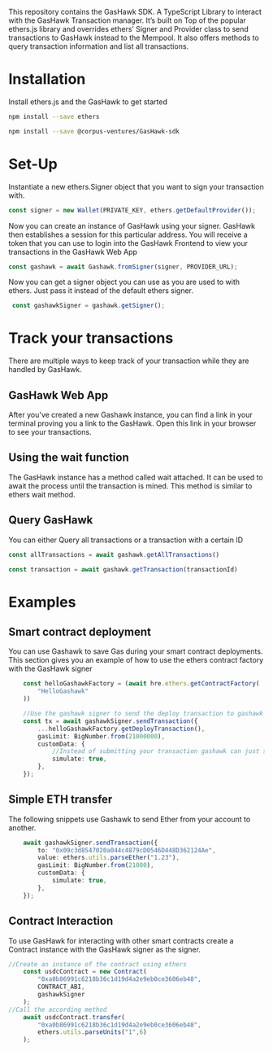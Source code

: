 This repository contains the GasHawk SDK. A TypeScript Library to interact with the GasHawk Transaction manager. It’s built on Top of the popular ethers.js library and overrides ethers’ Signer and Provider class to send transactions to GasHawk instead to the Mempool. It also offers methods to query transaction information and list all transactions.

# Installation

Install ethers.js and the GasHawk to get started

```bash
npm install --save ethers
```

```bash
npm install --save @corpus-ventures/GasHawk-sdk
```

# Set-Up
Instantiate a new ethers.Signer object that you want to sign your transaction with.

```ts
const signer = new Wallet(PRIVATE_KEY, ethers.getDefaultProvider());
```

Now you can create an instance of GasHawk using your signer. GasHawk then establishes a session for this particular address. You will receive a token that you can use to login into the GasHawk Frontend to view your transactions in the GasHawk Web App 

```ts
const gashawk = await Gashawk.fromSigner(signer, PROVIDER_URL);
```

Now you can get a signer object you can use as you are used to with ethers. Just pass it instead of the default ethers signer.

```ts
 const gashawkSigner = gashawk.getSigner();
 ```

# Track your transactions
There are multiple ways to keep track of your transaction while they are handled by GasHawk.
## GasHawk Web App
After you've created a new Gashawk instance, you can find a link in your terminal proving you a link to the GasHawk. Open this link in your browser to see your transactions. 

## Using the wait function

The GasHawk instance has a method called wait attached. It can be used to await the process until the transaction is mined. This method is similar to ethers wait method.

## Query GasHawk

You can either Query all transactions or a transaction with a certain ID
```ts
const allTransactions = await gashawk.getAllTransactions()
```

```ts
const transaction = await gashawk.getTransaction(transactionId)
```
# Examples

## Smart contract deployment

You can use Gashawk to save Gas during your smart contract deployments. This section gives you an example of how to use the ethers contract factory with the GasHawk signer
```ts 
    const helloGashawkFactory = (await hre.ethers.getContractFactory(
        "HelloGashawk"
    )) 

    //Use the gashawk signer to send the deploy transaction to gashawk
    const tx = await gashawkSigner.sendTransaction({
        ...helloGashawkFactory.getDeployTransaction(),
        gasLimit: BigNumber.from(21000000),
        customData: {
            //Instead of submitting your transaction gashawk can just simulate it for testing purposes
            simulate: true,
        },
    });
```

## Simple ETH transfer

The following snippets use Gashawk to send Ether from your account to another.

```ts
    await gashawkSigner.sendTransaction({
        to: "0x09c3d8547020a044c4879cD0546D448D362124Ae",
        value: ethers.utils.parseEther("1.23"),
        gasLimit: BigNumber.from(21000),
        customData: {
            simulate: true,
        },
    });
```

## Contract Interaction

To use GasHawk for interacting with other smart contracts create a Contract instance with the GasHawk signer as the signer.

```ts 
//Create an instance of the contract using ethers
    const usdcContract = new Contract(
        "0xa0b86991c6218b36c1d19d4a2e9eb0ce3606eb48",
        CONTRACT_ABI,
        gashawkSigner
    );
//Call the according method
    await usdcContract.transfer(
        "0xa0b86991c6218b36c1d19d4a2e9eb0ce3606eb48",
        ethers.utils.parseUnits("1",6)
    );
```

